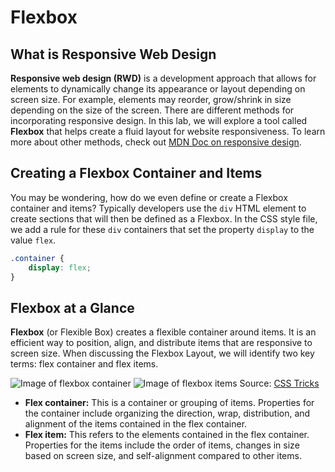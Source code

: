 # Flexbox
## What is Responsive Web Design

**Responsive web design (RWD)** is a development approach that allows for elements to dynamically change its appearance or layout depending on screen size. For example, elements may reorder, grow/shrink in size depending on the size of the screen.
There are different methods for incorporating responsive design. In this lab, we will explore a tool called **Flexbox** that helps create a fluid layout for website responsiveness. To learn more about other methods, check out [MDN Doc on responsive design](https://developer.mozilla.org/en-US/docs/Learn/CSS/CSS_layout/Responsive_Design).

## Creating a Flexbox Container and Items

You may be wondering, how do we even define or create a Flexbox container and items? Typically developers use the `div` HTML element to create sections that will then be defined as a Flexbox. In the CSS style file, we add a rule for these `div` containers that set the property `display` to the value `flex`.

```css
.container {
	display: flex;
}
```
## Flexbox at a Glance

**Flexbox** (or Flexible Box) creates a flexible container around items. It is an efficient way to position, align, and distribute items that are responsive to screen size. When discussing the Flexbox Layout, we will identify two key terms: flex container and flex items.

![Image of flexbox container](https://css-tricks.com/wp-content/uploads/2018/10/01-container.svg)
![Image of flexbox items](https://css-tricks.com/wp-content/uploads/2018/10/02-items.svg)
Source: [CSS Tricks](https://css-tricks.com/snippets/css/a-guide-to-flexbox/)


- **Flex container:** This is a container or grouping of items. Properties for the container include organizing the direction, wrap, distribution, and alignment of the items contained in the flex container.
- **Flex item:** This refers to the elements contained in the flex container. Properties for the items include the order of items, changes in size based on screen size, and self-alignment compared to other items.


